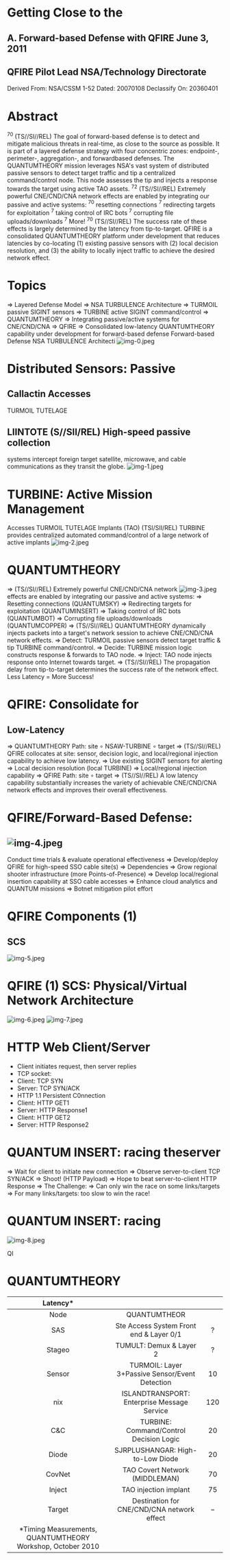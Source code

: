 # Getting Close to the 

## A. Forward-based Defense with QFIRE June 3, 2011

## QFIRE Pilot Lead NSA/Technology Directorate

Derived From: NSA/CSSM 1-52
Dated: 20070108
Declassify On: 20360401
# Abstract 

${ }^{70}$ (TS//SI//REL) The goal of forward-based defense is to detect and mitigate malicious threats in real-time, as close to the source as possible. It is part of a layered defense strategy with four concentric zones: endpoint-, perimeter-, aggregation-, and forwardbased defenses. The QUANTUMTHEORY mission leverages NSA's vast system of distributed passive sensors to detect target traffic and tip a centralized command/control node. This node assesses the tip and injects a response towards the target using active TAO assets.
${ }^{72}$ (TS//SI//REL) Extremely powerful CNE/CND/CNA network effects are enabled by integrating our passive and active systems:
${ }^{70}$ resetting connections
${ }^{7}$ redirecting targets for exploitation
${ }^{7}$ taking control of IRC bots
${ }^{7}$ corrupting file uploads/downloads
${ }^{7}$ More!
${ }^{70}$ (TS//SI//REL) The success rate of these effects is largely determined by the latency from tip-to-target. QFIRE is a consolidated QUANTUMTHEORY platform under development that reduces latencies by co-locating (1) existing passive sensors with (2) local decision resolution, and (3) the ability to locally inject traffic to achieve the desired network effect.
# Topics 

$\Rightarrow$ Layered Defense Model
$\Rightarrow$ NSA TURBULENCE Architecture
$\Rightarrow$ TURMOIL passive SIGINT sensors
$\Rightarrow$ TURBINE active SIGINT command/control
$\Rightarrow$ QUANTUMTHEORY
$\Rightarrow$ Integrating passive/active systems for CNE/CND/CNA
$\Rightarrow$ QFIRE
$\Rightarrow$ Consolidated low-latency QUANTUMTHEORY capability under development for forward-based defense
Forward-based Defense NSA TURBULENCE Architecti
![img-0.jpeg](img-0.jpeg)
# Distributed Sensors: Passive 

## Callactin Accesses

TURMOIL TUTELAGE

## LIINTOTE (S//SII/REL) High-speed passive collection

systems intercept foreign target satellite, microwave, and cable communications as they transit the globe.
![img-1.jpeg](img-1.jpeg)
# TURBINE: Active Mission Management 

Accesses
TURMOIL
TUTELAGE
Implants (TAO)
(TSI/SII/REL) TURBINE provides centralized automated command/control of a large network of active implants
![img-2.jpeg](img-2.jpeg)
# QUANTUMTHEORY 

$\Rightarrow$ (TS//SI//REL) Extremely powerful CNE/CND/CNA network
![img-3.jpeg](img-3.jpeg)
effects are enabled by integrating our passive and active systems:
$\Rightarrow$ Resetting connections (QUANTUMSKY)
$\Rightarrow$ Redirecting targets for exploitation (QUANTUMINSERT)
$\Rightarrow$ Taking control of IRC bots (QUANTUMBOT)
$\Rightarrow$ Corrupting file uploads/downloads (QUANTUMCOPPER)
$\Rightarrow$ (TS//SI//REL) QUANTUMTHEORY dynamically injects packets into a target's network session to achieve CNE/CND/CNA network effects.
$\Rightarrow$ Detect: TURMOIL passive sensors detect target traffic \& tip TURBINE command/control.
$\Rightarrow$ Decide: TURBINE mission logic constructs response \& forwards to TAO node.
$\Rightarrow$ Inject: TAO node injects response onto Internet towards target.
$\Rightarrow$ (TS//SI//REL) The propagation delay from tip-to-target determines the success rate of the network effect. Less Latency = More Success!
# QFIRE: Consolidate for 

## Low-Latency

$\Rightarrow$ QUANTUMTHEORY Path: site $\circ$ NSAW-TURBINE $\circ$ target
$\Rightarrow$ (TS//SI//REL) QFIRE collocates at site: sensor, decision logic, and local/regional injection capability to achieve low latency.
$\Rightarrow$ Use existing SIGINT sensors for alerting
$\Rightarrow$ Local decision resolution (local TURBINE)
$\Rightarrow$ Local/regional injection capability
$\Rightarrow$ QFIRE Path: site $\circ$ target
$\Rightarrow$ (TS//SI//REL) A low latency capability substantially increases the variety of achievable CNE/CND/CNA network effects and improves their overall effectiveness.
# QFIRE/Forward-Based Defense: 

## ![img-4.jpeg](img-4.jpeg)

Conduct time trials \& evaluate operational effectiveness
$\Rightarrow$ Develop/deploy QFIRE for high-speed SSO cable site(s)
$\Rightarrow$ Dependencies
$\Rightarrow$ Grow regional shooter infrastructure (more Points-of-Presence)
$\Rightarrow$ Develop local/regional insertion capability at SSO cable accesses
$\Rightarrow$ Enhance cloud analytics and QUANTUM missions
$\Rightarrow$ Botnet mitigation pilot effort
# QFIRE Components (1) 

## SCS

![img-5.jpeg](img-5.jpeg)
# QFIRE (1) SCS: Physical/Virtual Network Architecture 

![img-6.jpeg](img-6.jpeg)
![img-7.jpeg](img-7.jpeg)
# HTTP Web Client/Server 

- Client initiates request, then server replies
- TCP socket:
- Client: TCP SYN
- Server: TCP SYN/ACK
- HTTP 1.1 Persistent C0nnection
- Client: HTTP GET1
- Server: HTTP Response1
- Client: HTTP GET2
- Server: HTTP Response2
# QUANTUM INSERT: racing theserver 

$\Rightarrow$ Wait for client to initiate new connection
$\Rightarrow$ Observe server-to-client TCP SYN/ACK
$\Rightarrow$ Shoot! (HTTP Payload)
$\Rightarrow$ Hope to beat server-to-client HTTP Response
$\Rightarrow$ The Challenge:
$\Rightarrow$ Can only win the race on some links/targets
$\Rightarrow$ For many links/targets: too slow to win the race!
# QUANTUM INSERT: racing 

![img-8.jpeg](img-8.jpeg)

QI
# QUANTUMTHEORY 

| Latency* |  |  |
| :--: | :--: | :--: |
| Node | QUANTUMTHEOR |  |
| SAS | Ste Access System Front end \& Layer 0/1 | ? |
| Stageo | TUMULT: Demux \& Layer 2 | ? |
| Sensor | TURMOIL: Layer 3+Passive Sensor/Event Detection | 10 |
| nix | ISLANDTRANSPORT: Enterprise Message Service | 120 |
| C\&C | TURBINE: Command/Control Decision Logic | 20 |
| Diode | SJRPLUSHANGAR: High-to-Low Diode | 20 |
| CovNet | TAO Covert Network (MIDDLEMAN) | 70 |
| Inject | TAO injection implant | 75 |
| Target | Destination for CNE/CND/CNA network effect | $-$ |
| *Timing Measurements, QUANTUMTHEORY Workshop, October 2010 |  |  |
